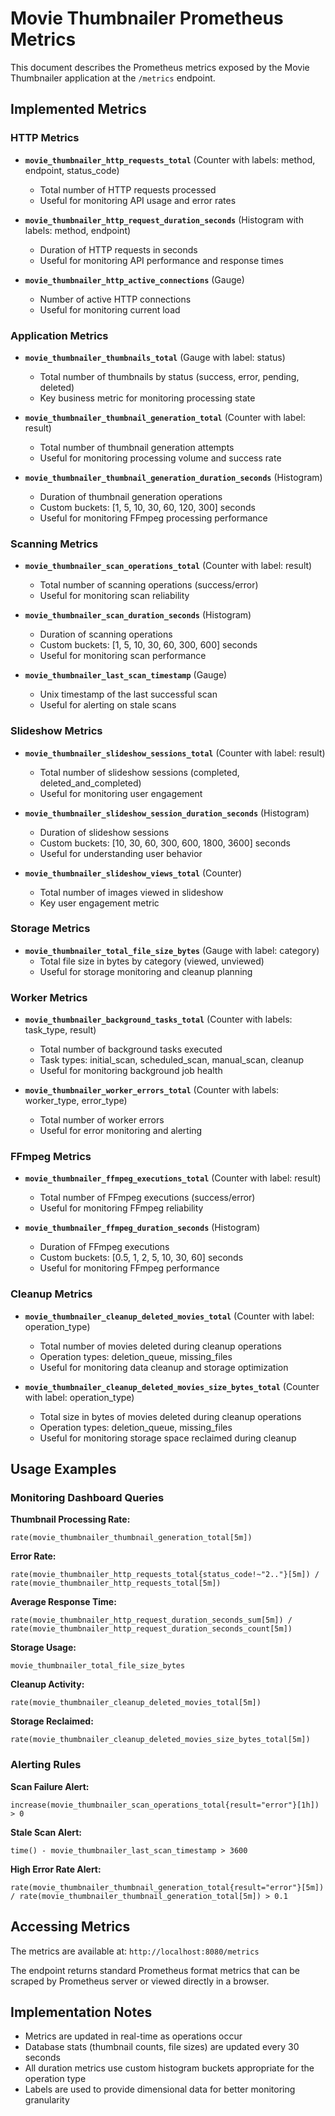 # Movie Thumbnailer Prometheus Metrics

This document describes the Prometheus metrics exposed by the Movie Thumbnailer application at the `/metrics` endpoint.

## Implemented Metrics

### HTTP Metrics
- **`movie_thumbnailer_http_requests_total`** (Counter with labels: method, endpoint, status_code)
  - Total number of HTTP requests processed
  - Useful for monitoring API usage and error rates

- **`movie_thumbnailer_http_request_duration_seconds`** (Histogram with labels: method, endpoint)
  - Duration of HTTP requests in seconds
  - Useful for monitoring API performance and response times

- **`movie_thumbnailer_http_active_connections`** (Gauge)
  - Number of active HTTP connections
  - Useful for monitoring current load

### Application Metrics
- **`movie_thumbnailer_thumbnails_total`** (Gauge with label: status)
  - Total number of thumbnails by status (success, error, pending, deleted)
  - Key business metric for monitoring processing state

- **`movie_thumbnailer_thumbnail_generation_total`** (Counter with label: result)
  - Total number of thumbnail generation attempts
  - Useful for monitoring processing volume and success rate

- **`movie_thumbnailer_thumbnail_generation_duration_seconds`** (Histogram)
  - Duration of thumbnail generation operations
  - Custom buckets: [1, 5, 10, 30, 60, 120, 300] seconds
  - Useful for monitoring FFmpeg processing performance

### Scanning Metrics
- **`movie_thumbnailer_scan_operations_total`** (Counter with label: result)
  - Total number of scanning operations (success/error)
  - Useful for monitoring scan reliability

- **`movie_thumbnailer_scan_duration_seconds`** (Histogram)
  - Duration of scanning operations
  - Custom buckets: [1, 5, 10, 30, 60, 300, 600] seconds
  - Useful for monitoring scan performance

- **`movie_thumbnailer_last_scan_timestamp`** (Gauge)
  - Unix timestamp of the last successful scan
  - Useful for alerting on stale scans

### Slideshow Metrics
- **`movie_thumbnailer_slideshow_sessions_total`** (Counter with label: result)
  - Total number of slideshow sessions (completed, deleted_and_completed)
  - Useful for monitoring user engagement

- **`movie_thumbnailer_slideshow_session_duration_seconds`** (Histogram)
  - Duration of slideshow sessions
  - Custom buckets: [10, 30, 60, 300, 600, 1800, 3600] seconds
  - Useful for understanding user behavior

- **`movie_thumbnailer_slideshow_views_total`** (Counter)
  - Total number of images viewed in slideshow
  - Key user engagement metric

### Storage Metrics
- **`movie_thumbnailer_total_file_size_bytes`** (Gauge with label: category)
  - Total file size in bytes by category (viewed, unviewed)
  - Useful for storage monitoring and cleanup planning

### Worker Metrics
- **`movie_thumbnailer_background_tasks_total`** (Counter with labels: task_type, result)
  - Total number of background tasks executed
  - Task types: initial_scan, scheduled_scan, manual_scan, cleanup
  - Useful for monitoring background job health

- **`movie_thumbnailer_worker_errors_total`** (Counter with labels: worker_type, error_type)
  - Total number of worker errors
  - Useful for error monitoring and alerting

### FFmpeg Metrics
- **`movie_thumbnailer_ffmpeg_executions_total`** (Counter with label: result)
  - Total number of FFmpeg executions (success/error)
  - Useful for monitoring FFmpeg reliability

- **`movie_thumbnailer_ffmpeg_duration_seconds`** (Histogram)
  - Duration of FFmpeg executions
  - Custom buckets: [0.5, 1, 2, 5, 10, 30, 60] seconds
  - Useful for monitoring FFmpeg performance

### Cleanup Metrics
- **`movie_thumbnailer_cleanup_deleted_movies_total`** (Counter with label: operation_type)
  - Total number of movies deleted during cleanup operations
  - Operation types: deletion_queue, missing_files
  - Useful for monitoring data cleanup and storage optimization

- **`movie_thumbnailer_cleanup_deleted_movies_size_bytes_total`** (Counter with label: operation_type)
  - Total size in bytes of movies deleted during cleanup operations
  - Operation types: deletion_queue, missing_files
  - Useful for monitoring storage space reclaimed during cleanup

## Usage Examples

### Monitoring Dashboard Queries

**Thumbnail Processing Rate:**
```promql
rate(movie_thumbnailer_thumbnail_generation_total[5m])
```

**Error Rate:**
```promql
rate(movie_thumbnailer_http_requests_total{status_code!~"2.."}[5m]) / rate(movie_thumbnailer_http_requests_total[5m])
```

**Average Response Time:**
```promql
rate(movie_thumbnailer_http_request_duration_seconds_sum[5m]) / rate(movie_thumbnailer_http_request_duration_seconds_count[5m])
```

**Storage Usage:**
```promql
movie_thumbnailer_total_file_size_bytes
```

**Cleanup Activity:**
```promql
rate(movie_thumbnailer_cleanup_deleted_movies_total[5m])
```

**Storage Reclaimed:**
```promql
rate(movie_thumbnailer_cleanup_deleted_movies_size_bytes_total[5m])
```

### Alerting Rules

**Scan Failure Alert:**
```promql
increase(movie_thumbnailer_scan_operations_total{result="error"}[1h]) > 0
```

**Stale Scan Alert:**
```promql
time() - movie_thumbnailer_last_scan_timestamp > 3600
```

**High Error Rate Alert:**
```promql
rate(movie_thumbnailer_thumbnail_generation_total{result="error"}[5m]) / rate(movie_thumbnailer_thumbnail_generation_total[5m]) > 0.1
```

## Accessing Metrics

The metrics are available at: `http://localhost:8080/metrics`

The endpoint returns standard Prometheus format metrics that can be scraped by Prometheus server or viewed directly in a browser.

## Implementation Notes

- Metrics are updated in real-time as operations occur
- Database stats (thumbnail counts, file sizes) are updated every 30 seconds
- All duration metrics use custom histogram buckets appropriate for the operation type
- Labels are used to provide dimensional data for better monitoring granularity
